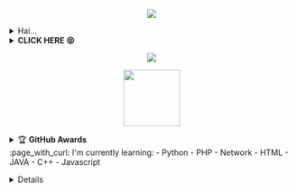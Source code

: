 <!---
satriabot99/satriabot is a ✨ special ✨ repository because its `README.md` (this file) appears on your GitHub profile.
You can click the Preview link to take a look at your changes.
--->
<p align="center">
<img src="https://readme-typing-svg.herokuapp.com?color=%2336BCF7&center=true&vCenter=true&lines=Welcome+to+Satriabot" />
</p>
<details>
    <summary>Hai...<b></b></summary><br/>
<p align='center'><a href="https://api.daily.dev/get?r=Satriabot"><img src="https://telegra.ph/file/c4b65a881f6a95599d39d.jpg?r=82s" width="200" alt="Satriabot"/></a></p>

![Satriabot Team card name](https://cardivo.vercel.app/api?name=Satriabot%2099&description=Hi,%20i%27m%20a%20front%20end%20web%20developer%20and%20i%27m%2017%20y.o.%20Nice%20to%20meet%20you%20%F0%9F%91%8B&image=https://telegra.ph/file/34c19b0095835a1e114fb.jpg?v=4&backgroundColor=%23ecf0f1&instagram=satriabot99&linkedin=SatriabotTeam&github=Satriabot99&twitter=satriabot99&pattern=leaf&colorPattern=%23eaeaea)


</details>
<details>
    <summary><b>CLICK HERE 😝</b></summary><br/>
<h1  align='center'> Welcome To Satriabot 👻 </h1>
<p align='center'><img src="https://komarev.com/ghpvc/?username=Satriabot99&label=Total%20Profile%20Visitor&color=071A2C&style=for-the-badge" alt="Satriabot99" />
<p align='center'><a href="https://api.daily.dev/get?r=Satriabot99"><img src="https://telegra.ph/file/499eadf5bb3de8ef33dbd.jpg?r=82s" width="150" alt="Satria BOT's Dev Card"/></a></p>
<p align='center'><a href="https://www.dmca.com/Protection/Status.aspx?ID=090f6134-5e5e-46fd-a879-b366b9a65060&refurl=https://github.com/satriabot" target="_blank" title="Check Protection Status" class="dmca-badge"> <img src ="https://telegra.ph/file/fc29daf49c1f6d2748595.jpg?st=2019-03-02T00%3A22%3A29Z&se=2028-03-03T00%3A22%3A00Z&sp=rw&sv=2018-03-28&sr=c&sig=5uj40e0WkJN4jO9efLP3CKvstLnc2LG%2BqWfMC6U4Ou0%3D" alt="DMCA.com for Github" /></a></p>
<a href="https://api.daily.dev/get?r=Satriabot99"><img src="https://opencollective.com/vuejs/contributors.svg?width=900" /></a>
<p align='center'>
<a href="https://api.daily.dev/get?r=Satriabot"><img height="200" src="https://telegra.ph/file/42d9fa6445e9b1593afbc.jpg"></a>
<p align='center'>  I'm Satria Pamungkas (17 y.o) ! :sunglasses: </p>
<img width="800px" src="https://download1334.mediafire.com/beu92rsfmvsg/5lxigw8xsykngzn/20220718_121220.gif" />
<p align='center'> I want to do a project related to bots to make it easier for users. :ghost: </p>
</p>
![Profil Me](https://github.com/satriabot)

</p>
</details>
<p align="center">
  <img src="https://komarev.com/ghpvc/?username=Satriabot99&label=VIEWS&style=flat-square&color=blue" />
</p>
<p align='center'>
   <a href="https://www.facebook.com/ciciyber.squadindo.7"><img height="100" src="https://raw.githubusercontent.com/tahaluindo/tahaluindo/64478fa6dc44f9aa505ca49d384375946107db89/speed.svg"></a></p>
<p align='center'>
<details>
    <summary>&#127942 <b>GitHub Awards</b></summary><br/>

![Github Trophy](https://github-profile-trophy.vercel.app/?username=satriabot)

</details> 
:page_with_curl: I'm currently learning:
- Python
- PHP
- Network
- HTML
- JAVA
- C++
- Javascript
</p>
<details>
:star: Here are some projects that I'm working on:
<p align='center'><a href="https://api.daily.dev/get?r=Satriabot"><img src="https://telegra.ph/file/1262431c0967ddfb566b2.png?r=82s" width="150" alt="LulzGhost-Team BOT's Dev Card"/></a></p>

## Start
<!--START_SECTION:waka-->
<p align="center">
<img src="https://github-profile-trophy.vercel.app/?username=Satriabot99&theme=onedark" />
<p align="center" height='130px'> <img src="https://github-readme-stats.vercel.app/api?username=Satriabot99&show_icons=true&hide_title=true&include_all_commits=true&line_height=21&bg_color=0,64FFDA,64FFDA,A9EFDE,F2FFFC&count_public=true&theme=graywhite" alt="crazychickendev"/> <img src="https://github-readme-stats.vercel.app/api/top-langs/?username=tahaluindo&layout=compact&show_icons=true&bg_color=0,EFFDF9,CBFFF3,64FFDA&theme=graywhite&hide_title=true" alt="root"/> </p>
</p>
<p align="center">
    <img src="https://github-readme-streak-stats.herokuapp.com/?user=Satriabot99">
</p>
</details>
<!--END_SECTION:waka-->
<!--
-->
